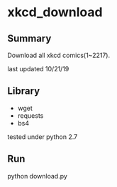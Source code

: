# xkcd_download
## Summary
Download all xkcd comics(1~2217).

last updated 10/21/19
## Library
- wget
- requests
- bs4

tested under python 2.7

## Run
python download.py
